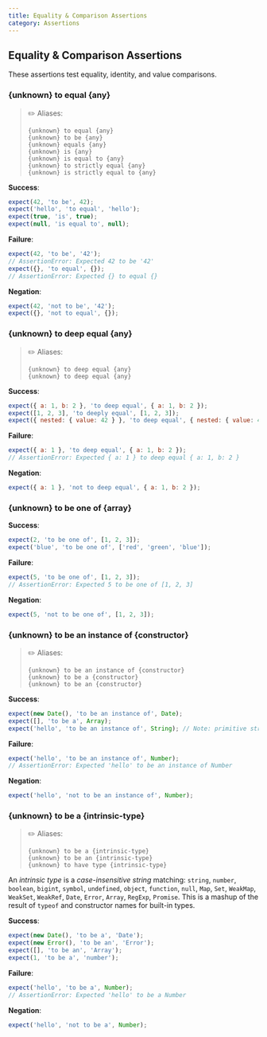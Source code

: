 ```yaml
---
title: Equality & Comparison Assertions
category: Assertions
---
```


## Equality & Comparison Assertions

These assertions test equality, identity, and value comparisons.

### {unknown} to equal {any}

> ✏️ Aliases:
>
>     {unknown} to equal {any}
>     {unknown} to be {any}
>     {unknown} equals {any}
>     {unknown} is {any}
>     {unknown} is equal to {any}
>     {unknown} to strictly equal {any}
>     {unknown} is strictly equal to {any}

**Success**:

```js
expect(42, 'to be', 42);
expect('hello', 'to equal', 'hello');
expect(true, 'is', true);
expect(null, 'is equal to', null);
```

**Failure**:

```js
expect(42, 'to be', '42');
// AssertionError: Expected 42 to be '42'
expect({}, 'to equal', {});
// AssertionError: Expected {} to equal {}
```

**Negation**:

```js
expect(42, 'not to be', '42');
expect({}, 'not to equal', {});
```

### {unknown} to deep equal {any}

> ✏️ Aliases:
>
>     {unknown} to deep equal {any}
>     {unknown} to deep equal {any}

**Success**:

```js
expect({ a: 1, b: 2 }, 'to deep equal', { a: 1, b: 2 });
expect([1, 2, 3], 'to deeply equal', [1, 2, 3]);
expect({ nested: { value: 42 } }, 'to deep equal', { nested: { value: 42 } });
```

**Failure**:

```js
expect({ a: 1 }, 'to deep equal', { a: 1, b: 2 });
// AssertionError: Expected { a: 1 } to deep equal { a: 1, b: 2 }
```

**Negation**:

```js
expect({ a: 1 }, 'not to deep equal', { a: 1, b: 2 });
```

### {unknown} to be one of {array}

**Success**:

```js
expect(2, 'to be one of', [1, 2, 3]);
expect('blue', 'to be one of', ['red', 'green', 'blue']);
```

**Failure**:

```js
expect(5, 'to be one of', [1, 2, 3]);
// AssertionError: Expected 5 to be one of [1, 2, 3]
```

**Negation**:

```js
expect(5, 'not to be one of', [1, 2, 3]);
```

### {unknown} to be an instance of {constructor}

> ✏️ Aliases:
>
>     {unknown} to be an instance of {constructor}
>     {unknown} to be a {constructor}
>     {unknown} to be an {constructor}

**Success**:

```js
expect(new Date(), 'to be an instance of', Date);
expect([], 'to be a', Array);
expect('hello', 'to be an instance of', String); // Note: primitive strings work too
```

**Failure**:

```js
expect('hello', 'to be an instance of', Number);
// AssertionError: Expected 'hello' to be an instance of Number
```

**Negation**:

```js
expect('hello', 'not to be an instance of', Number);
```

### {unknown} to be a {intrinsic-type}

> ✏️ Aliases:
>
>     {unknown} to be a {intrinsic-type}
>     {unknown} to be an {intrinsic-type}
>     {unknown} to have type {intrinsic-type}

An _intrinsic type_ is a _case-insensitive string_ matching: `string`, `number`, `boolean`, `bigint`, `symbol`, `undefined`, `object`, `function`, `null`, `Map`, `Set`, `WeakMap`, `WeakSet`, `WeakRef`, `Date`, `Error`, `Array`, `RegExp`, `Promise`. This is a mashup of the result of `typeof` and constructor names for built-in types.

**Success**:

```js
expect(new Date(), 'to be a', 'Date');
expect(new Error(), 'to be an', 'Error');
expect([], 'to be an', 'Array');
expect(1, 'to be a', 'number');
```

**Failure**:

```js
expect('hello', 'to be a', Number);
// AssertionError: Expected 'hello' to be a Number
```

**Negation**:

```js
expect('hello', 'not to be a', Number);
```
